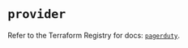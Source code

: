 # `provider`

Refer to the Terraform Registry for docs: [`pagerduty`](https://registry.terraform.io/providers/pagerduty/pagerduty/3.6.0/docs).
